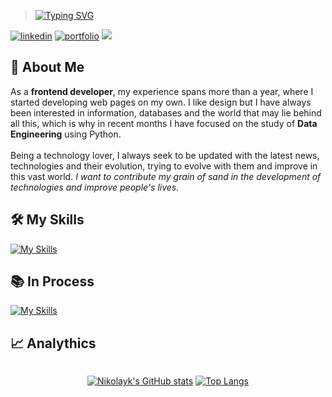> [![Typing SVG](https://readme-typing-svg.demolab.com?font=Fira+Code&weight=700&size=22&duration=4000&pause=1000&color=853DD8&vCenter=true&random=false&width=435&lines=Hey+there%2C+I'm+Nikolayk!+%F0%9F%A4%98%F0%9F%8F%BC;Hey+there%2C+I'm+developer!+%F0%9F%96%A5%EF%B8%8F)](https://git.io/typing-svg)

[![linkedin](https://img.shields.io/badge/linkedin-0A66C2?style=for-the-badge&logo=linkedin&logoColor=white)](https://www.linkedin.com/in/nikolaykmunozalvarez/)    [![portfolio](https://img.shields.io/badge/my_portfolio-000?style=for-the-badge&logo=ko-fi&logoColor=purple)](https://andnik.tech)
<img src="https://user-images.githubusercontent.com/73097560/115834477-dbab4500-a447-11eb-908a-139a6edaec5c.gif">

## 🚀 About Me

As a **frontend developer**, my experience spans more than a year, where I started developing web pages on my own. I like design but I have always been interested in information, databases and the world that may lie behind all this, which is why in recent months I have focused on the study of **Data Engineering** using Python. <br><br>
Being a technology lover, I always seek to be updated with the latest news, technologies and their evolution, trying to evolve with them and improve in this vast world. _I want to contribute my grain of sand in the development of technologies and improve people's lives._

## 🛠️ My Skills

[![My Skills](https://skillicons.dev/icons?i=html,css,js,nodejs,react,mongo,mysql,git,java,linux,github,bash)](https://skillicons.dev)

## 📚 In Process

 [![My Skills](https://skillicons.dev/icons?i=python,docker,go,ts)](https://skillicons.dev)

## 📈 Analythics
<div class="stats" style="display:flex; justify-content: center; align-items: center;">

[![Nikolayk's GitHub stats](https://github-readme-stats.vercel.app/api?username=AndNikDev&theme=midnight-purple&show_icons=true&count_private=true&include_all_commits=true&hide_border=TRUE&card_width=390px)](https://github.com/AndNikDev) 
[![Top Langs](https://github-readme-stats.vercel.app/api/top-langs/?username=AndNikDev&langs_count=10&theme=midnight-purple&layout=compact&hide_border=true&hide=css&card_width=390px)](https://github.com/AndNikDev)

</div>
